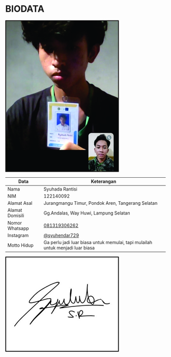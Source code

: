 # BIODATA

![Foto](092_foto.jpg)

| Data            | Keterangan |
| --------------- | ------------- |
| Nama            | Syuhada Rantisi |
| NIM             | 122140092 |
| Alamat Asal     | Jurangmangu Timur, Pondok Aren, Tangerang Selatan |
| Alamat Domisili | Gg.Andalas, Way Huwi, Lampung Selatan |
| Nomor Whatsapp  | [081319306262](https://wa.me/+6281319306262) |
| Instagram       | [@syuhendar729](https://instagram.com/syuhendar729) |
| Motto Hidup     | Ga perlu jadi luar biasa untuk memulai, tapi mulailah untuk menjadi luar biasa |

![TTD](092_ttd.jpg)
